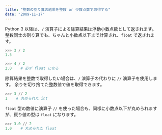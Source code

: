```yaml
---
title: "整数の割り算の結果を整数 or 少数点数で取得する"
date: "2009-11-17"
---
```


Python 3 以降は、`/` 演算子による除算結果は浮動小数点数として返されます。
整数同士の割り算でも、ちゃんと小数点以下まで計算され、`float` で返されます。

```python
>>> 3 / 2
1.5

>>> 4 / 2
2.0    # 必ず float になる
```

除算結果を整数で取得したい場合は、`/` 演算子の代わりに `//` 演算子を使用します。
余りを切り捨てた整数値で値を取得できます。

```python
>>> 3 // 2
1    # 丸められた int
```

`float` 型の数値に演算子 `//` を使った場合も、同様に小数点以下が丸められますが、戻り値の型は `float` になります。

```python
>>> 3.0 // 2
1.0    # 丸められた float
```

